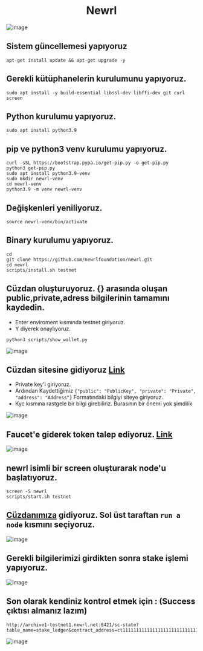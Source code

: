 # <h1 align="center">Newrl</h1>
![image](https://user-images.githubusercontent.com/73015593/194648553-635061bf-3dbf-4517-a1d6-3a0063f76439.png)

## Sistem güncellemesi yapıyoruz
```
apt-get install update && apt-get upgrade -y
```

## Gerekli kütüphanelerin kurulumunu yapıyoruz.
```
sudo apt install -y build-essential libssl-dev libffi-dev git curl screen
```

## Python kurulumu yapıyoruz.
```
sudo apt install python3.9
```

## pip ve python3 venv kurulumu yapıyoruz.
```
curl -sSL https://bootstrap.pypa.io/get-pip.py -o get-pip.py
python3 get-pip.py
sudo apt install python3.9-venv
sudo mkdir newrl-venv
cd newrl-venv
python3.9 -m venv newrl-venv
```

## Değişkenleri yeniliyoruz.
```
source newrl-venv/bin/activate
```

## Binary kurulumu yapıyoruz.
```
cd
git clone https://github.com/newrlfoundation/newrl.git
cd newrl
scripts/install.sh testnet
```

## Cüzdan oluşturuyoruz. {} arasında oluşan public,private,adress bilgilerinin tamamını kaydedin.
* Enter enviroment kısmında testnet giriyoruz.
* Y diyerek onaylıyoruz.
```
python3 scripts/show_wallet.py
```
![image](https://user-images.githubusercontent.com/73015593/194652222-59d6e443-8999-4da1-98c2-c5b2ec5aa059.png)


## Cüzdan sitesine gidiyoruz [Link](https://wallet.newrl.net/) 
* Private key'i giriyoruz.
* Ardından Kaydettiğimiz `{"public": "PublicKey", "private": "Private", "address": "Address"}` Formatındaki bilgiyi siteye giriyoruz.
* Kyc kısmına rastgele bir bilgi girebiliriz. Burasının bir önemi yok şimdilik

![image](https://user-images.githubusercontent.com/73015593/194652521-a1fe4c3d-6a1d-4b31-8b9e-5403c95cac7b.png)

## Faucet'e giderek token talep ediyoruz. [Link](https://wallet.newrl.net/faucet/)
![image](https://user-images.githubusercontent.com/73015593/194663384-0f689051-c24b-44e9-828b-89936c3fc658.png)

## newrl isimli bir screen oluşturarak node'u başlatıyoruz.
```
screen -S newrl
scripts/start.sh testnet
```

## [Cüzdanımıza](https://wallet.newrl.net/) gidiyoruz. Sol üst taraftan `run a node` kısmını seçiyoruz.
![image](https://user-images.githubusercontent.com/73015593/194664089-4f3ad456-6d80-4bc7-a192-0bbc2baf046d.png)

## Gerekli bilgilerimizi girdikten sonra stake işlemi yapıyoruz.
![image](https://user-images.githubusercontent.com/73015593/194664743-a562f3c6-3a0c-44db-ba78-7a5cb394fbbe.png)

## Son olarak kendiniz kontrol etmek için : (Success çıktısı almanız lazım)
```
http://archive1-testnet1.newrl.net:8421/sc-state?table_name=stake_ledger&contract_address=ct1111111111111111111111111111111111111115&unique_column=wallet_address&unique_value=0x80815f3971e13922d84eaf1cfc1a722a52db2aab
```
![image](https://user-images.githubusercontent.com/73015593/194668205-6203c110-f2a3-4094-829c-e5268b887af8.png)

